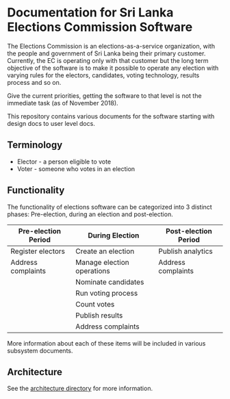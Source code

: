 # Documentation for Sri Lanka Elections Commission Software

The Elections Commission is an elections-as-a-service organization, with the people and government of Sri Lanka being their primary customer. Currently, the EC is operating only with that customer but the long term objective of the software is to make it possible to operate any election with varying rules for the electors, candidates, voting technology, results process and so on. 

Give the current priorities, getting the software to that level is not the immediate task (as of November 2018).

This repository contains various documents for the software starting with design docs to user level docs.

## Terminology

* Elector - a person eligible to vote
* Voter - someone who votes in an election

## Functionality

The functionality of elections software can be categorized into 3 distinct phases: Pre-election, during an election and post-election. 

| Pre-election Period | During Election     | Post-election Period |
| ---                 | ---                 | ---                  |
| Register electors   | Create an election  |  Publish analytics   |
| Address complaints  | Manage election operations |  Address complaints  |
|                     | Nominate candidates |                      |
|                     | Run voting process  |                      |
|                     | Count votes         |                      |
|                     | Publish results     |                      |
|                     | Address complaints  |                      |

More information about each of these items will be included in various subsystem documents.

## Architecture

See the <a href="architecture">architecture directory</a> for more information.